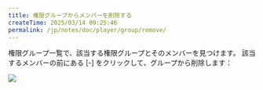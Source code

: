 ```yaml
---
title: 権限グループからメンバーを削除する
createTime: 2025/03/14 09:25:46
permalink: /jp/notes/doc/player/group/remove/
---
```


権限グループ一覧で、該当する権限グループとそのメンバーを見つけます。
該当するメンバーの前にある [-] をクリックして、グループから削除します：

![](/player/group/remove/1.png)
